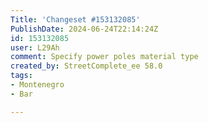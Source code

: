 ```yaml
---
Title: 'Changeset #153132085'
PublishDate: 2024-06-24T22:14:24Z
id: 153132085
user: L29Ah
comment: Specify power poles material type
created_by: StreetComplete_ee 58.0
tags:
- Montenegro
- Bar

---
```

